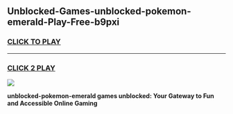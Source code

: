 
## Unblocked-Games-unblocked-pokemon-emerald-Play-Free-b9pxi
<h3>
<a href="https://premium76.site?title=unblocked-pokemon-emerald&ref=10A">CLICK TO PLAY</a></h3>
<hr>

<h3>
<a href="https://premium76.site?title=unblocked-pokemon-emerald&ref=10A">CLICK 2 PLAY</a>
  
</h3>

<a href="https://premium76.site?title=unblocked-pokemon-emerald&ref=10A"><img src="https://clearcache.store/games.png"></a>


**unblocked-pokemon-emerald games unblocked: Your Gateway to Fun and Accessible Online Gaming**
